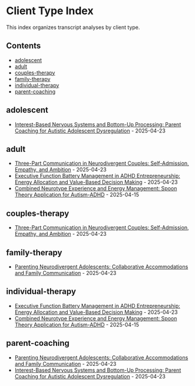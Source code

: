 # Client Type Index

This index organizes transcript analyses by client type.

## Contents

- [adolescent](#adolescent)
- [adult](#adult)
- [couples-therapy](#couples-therapy)
- [family-therapy](#family-therapy)
- [individual-therapy](#individual-therapy)
- [parent-coaching](#parent-coaching)

## adolescent

- [Interest-Based Nervous Systems and Bottom-Up Processing: Parent Coaching for Autistic Adolescent Dysregulation](transcript-analyses/2025-04-23_updated-transcript-analysis.md) - 2025-04-23

## adult

- [Three-Part Communication in Neurodivergent Couples: Self-Admission, Empathy, and Ambition](transcript-analyses/04-23-2025_three-part-communication-neurodivergent-couples.md) - 2025-04-23
- [Executive Function Battery Management in ADHD Entrepreneurship: Energy Allocation and Value-Based Decision Making](transcript-analyses/04-23-2025_executive-function-battery-adhd-entrepreneurship.md) - 2025-04-23
- [Combined Neurotype Experience and Energy Management: Spoon Theory Application for Autism-ADHD](transcript-analyses/2025-04-23_combined-neurotype-analysis.md) - 2025-04-15

## couples-therapy

- [Three-Part Communication in Neurodivergent Couples: Self-Admission, Empathy, and Ambition](transcript-analyses/04-23-2025_three-part-communication-neurodivergent-couples.md) - 2025-04-23

## family-therapy

- [Parenting Neurodivergent Adolescents: Collaborative Accommodations and Family Communication](transcript-analyses/04-23-2025_parenting-neurodivergent-adolescents-accommodations.md) - 2025-04-23

## individual-therapy

- [Executive Function Battery Management in ADHD Entrepreneurship: Energy Allocation and Value-Based Decision Making](transcript-analyses/04-23-2025_executive-function-battery-adhd-entrepreneurship.md) - 2025-04-23
- [Combined Neurotype Experience and Energy Management: Spoon Theory Application for Autism-ADHD](transcript-analyses/2025-04-23_combined-neurotype-analysis.md) - 2025-04-15

## parent-coaching

- [Parenting Neurodivergent Adolescents: Collaborative Accommodations and Family Communication](transcript-analyses/04-23-2025_parenting-neurodivergent-adolescents-accommodations.md) - 2025-04-23
- [Interest-Based Nervous Systems and Bottom-Up Processing: Parent Coaching for Autistic Adolescent Dysregulation](transcript-analyses/2025-04-23_updated-transcript-analysis.md) - 2025-04-23

